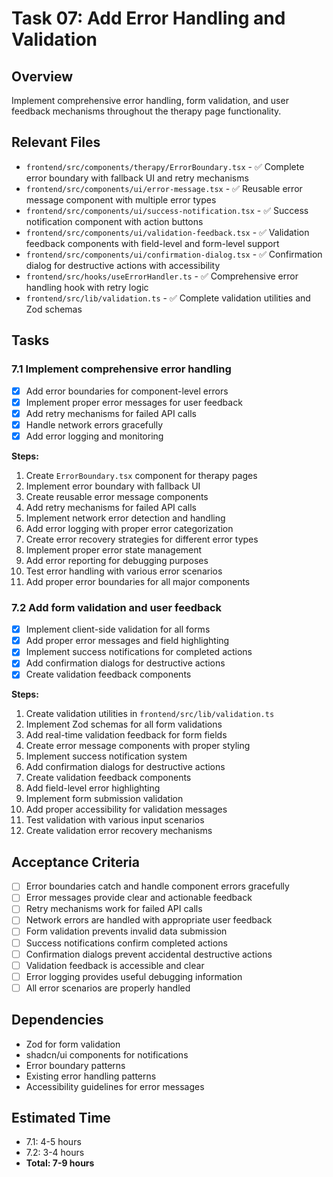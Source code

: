 # Task 07: Add Error Handling and Validation

## Overview
Implement comprehensive error handling, form validation, and user feedback mechanisms throughout the therapy page functionality.

## Relevant Files
- `frontend/src/components/therapy/ErrorBoundary.tsx` - ✅ Complete error boundary with fallback UI and retry mechanisms
- `frontend/src/components/ui/error-message.tsx` - ✅ Reusable error message component with multiple error types
- `frontend/src/components/ui/success-notification.tsx` - ✅ Success notification component with action buttons
- `frontend/src/components/ui/validation-feedback.tsx` - ✅ Validation feedback components with field-level and form-level support
- `frontend/src/components/ui/confirmation-dialog.tsx` - ✅ Confirmation dialog for destructive actions with accessibility
- `frontend/src/hooks/useErrorHandler.ts` - ✅ Comprehensive error handling hook with retry logic
- `frontend/src/lib/validation.ts` - ✅ Complete validation utilities and Zod schemas

## Tasks

### 7.1 Implement comprehensive error handling
- [x] Add error boundaries for component-level errors
- [x] Implement proper error messages for user feedback
- [x] Add retry mechanisms for failed API calls
- [x] Handle network errors gracefully
- [x] Add error logging and monitoring

**Steps:**
1. Create `ErrorBoundary.tsx` component for therapy pages
2. Implement error boundary with fallback UI
3. Create reusable error message components
4. Add retry mechanisms for failed API calls
5. Implement network error detection and handling
6. Add error logging with proper error categorization
7. Create error recovery strategies for different error types
8. Implement proper error state management
9. Add error reporting for debugging purposes
10. Test error handling with various error scenarios
11. Add proper error boundaries for all major components

### 7.2 Add form validation and user feedback
- [x] Implement client-side validation for all forms
- [x] Add proper error messages and field highlighting
- [x] Implement success notifications for completed actions
- [x] Add confirmation dialogs for destructive actions
- [x] Create validation feedback components

**Steps:**
1. Create validation utilities in `frontend/src/lib/validation.ts`
2. Implement Zod schemas for all form validations
3. Add real-time validation feedback for form fields
4. Create error message components with proper styling
5. Implement success notification system
6. Add confirmation dialogs for destructive actions
7. Create validation feedback components
8. Add field-level error highlighting
9. Implement form submission validation
10. Add proper accessibility for validation messages
11. Test validation with various input scenarios
12. Create validation error recovery mechanisms

## Acceptance Criteria
- [ ] Error boundaries catch and handle component errors gracefully
- [ ] Error messages provide clear and actionable feedback
- [ ] Retry mechanisms work for failed API calls
- [ ] Network errors are handled with appropriate user feedback
- [ ] Form validation prevents invalid data submission
- [ ] Success notifications confirm completed actions
- [ ] Confirmation dialogs prevent accidental destructive actions
- [ ] Validation feedback is accessible and clear
- [ ] Error logging provides useful debugging information
- [ ] All error scenarios are properly handled

## Dependencies
- Zod for form validation
- shadcn/ui components for notifications
- Error boundary patterns
- Existing error handling patterns
- Accessibility guidelines for error messages

## Estimated Time
- 7.1: 4-5 hours
- 7.2: 3-4 hours
- **Total: 7-9 hours**
